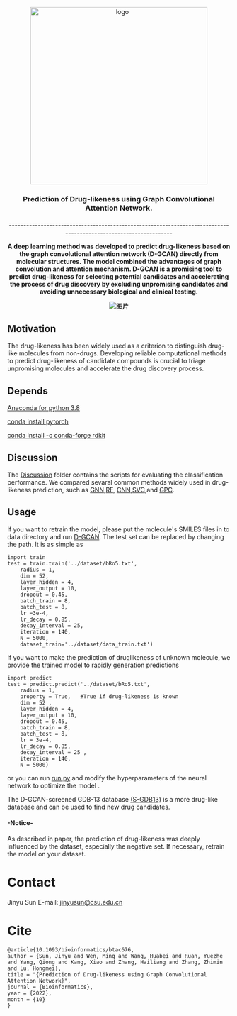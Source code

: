 <p align="center"><img src="https://user-images.githubusercontent.com/62410732/165705895-77c97081-7df2-402d-8199-29d1c33027d2.png" alt="logo" width="400px" /></p>
<h3 align="center">
<p> Prediction of Drug-likeness using Graph Convolutional Attention Network.<br></h3>
<h4 align="center">
-----------------------------------------------------------------------------------------------------------------



A deep learning method was developed to predict **d**rug-likeness based on the **g**raph **c**onvolutional **a**ttention **n**etwork (D-GCAN) directly from molecular structures. The model combined the advantages of graph convolution and attention mechanism. D-GCAN is a promising tool to predict drug-likeness for selecting potential candidates and accelerating the process of drug discovery by excluding unpromising candidates and avoiding unnecessary biological and clinical testing. 



![图片](https://user-images.githubusercontent.com/62410732/143736741-05e00f97-b01c-4130-8faa-562b51c0a4b4.png)




## Motivation

The drug-likeness has been widely used as a criterion to distinguish drug-like molecules from non-drugs. Developing reliable computational methods to predict drug-likeness of candidate compounds is crucial to triage unpromising molecules and accelerate the drug discovery process.




## Depends

[Anaconda for python 3.8](https://www.python.org/)

[conda install pytorch](https://pytorch.org/)

[conda install -c conda-forge rdkit](https://rdkit.org/)




## Discussion

The [Discussion](https://github.com/JinYSun/D-GCAN/tree/main/Discussion) folder contains the scripts for evaluating the classification performance.  We compared sevaral common methods widely used in drug-likeness prediction, such as [GNN](https://github.com/JinYSun/D-GCAN/tree/main/Discussion/GNN.py),[RF](https://github.com/JinYSun/D-GCAN/tree/main/Discussion/GNN.py), [CNN](https://github.com/JinYSun/D-GCAN/tree/main/Discussion/RF.py),[SVC](https://github.com/JinYSun/D-GCAN/tree/main/Discussion/SVC.py),and [GPC](https://github.com/JinYSun/D-GCAN/tree/main/Discussion/GPC.py).




## Usage

If you want to retrain the model, please put the molecule's SMILES files in to data directory and run [D-GCAN](https://github.com/JinYSun/D-GCAN/tree/main/DGCAN/DGCAN.py). The test set can be replaced by changing the path. It is as simple as

```
import train
test = train.train('../dataset/bRo5.txt',  
    radius = 1,         
    dim = 52,         
    layer_hidden = 4,  
    layer_output = 10, 
    dropout = 0.45,   
    batch_train = 8,   
    batch_test = 8,   
    lr =3e-4,          
    lr_decay = 0.85,   
    decay_interval = 25,
    iteration = 140,    
    N = 5000,           
    dataset_train='../dataset/data_train.txt') 
```

If you want to make the prediction of druglikeness of unknown molecule, we provide the trained model to rapidly generation predictions

```
import predict
test = predict.predict('../dataset/bRo5.txt',
    radius = 1,
    property = True,   #True if drug-likeness is known 
    dim = 52 ,
    layer_hidden = 4,
    layer_output = 10,
    dropout = 0.45,
    batch_train = 8,
    batch_test = 8,
    lr = 3e-4,
    lr_decay = 0.85,
    decay_interval = 25 ,
    iteration = 140,
    N = 5000)

```

or you can run [run.py](https://github.com/JinYSun/D-GCAN/blob/main/DGCAN/run.py) and modify the hyperparameters of the neural network to optimize the model .

The D-GCAN-screened GDB-13 database [(S-GDB13)](https://doi.org/10.5281/zenodo.7054367) is a more drug-like database and can be used to find new drug candidates.

#### -Notice-

As described in paper, the prediction of drug-likeness was deeply influenced by the dataset, especially the negative set. If necessary, retrain the model on your dataset.



# Contact

Jinyu Sun E-mail: jinyusun@csu.edu.cn



# Cite


	@article{10.1093/bioinformatics/btac676,
	author = {Sun, Jinyu and Wen, Ming and Wang, Huabei and Ruan, Yuezhe and Yang, Qiong and Kang, Xiao and Zhang, Hailiang and Zhang, Zhimin and Lu, Hongmei},
	title = "{Prediction of Drug-likeness using Graph Convolutional Attention Network}",
	journal = {Bioinformatics},
	year = {2022},
	month = {10}
	}

